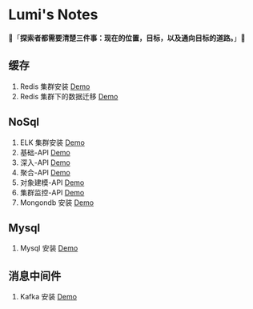 # Lumi's Notes

👋「**探索者都需要清楚三件事：现在的位置，目标，以及通向目标的道路。**」👋

##  缓存

1. Redis 集群安装   [Demo](https://github.com/wangpf1024/lumi-notes/blob/main/Redis/Redis%E5%AE%89%E8%A3%85.md)
2. Redis 集群下的数据迁移  [Demo](https://github.com/wangpf1024/lumi-notes/blob/main/Redis/RedisCluster%E5%A4%A7%E6%B5%B7%E6%8D%9E%E9%92%88%E6%95%B0%E6%8D%AE%E8%BF%81%E7%A7%BB.md)

##  NoSql

1. ELK 集群安装   [Demo](https://github.com/wangpf1024/lumi-notes/blob/main/ELK/ELK%E5%AE%89%E8%A3%85.md)
2. 基础-API  [Demo](https://github.com/wangpf1024/lumi-notes/blob/main/ELK/Elastic-API.md)
3. 深入-API  [Demo](https://github.com/wangpf1024/lumi-notes/blob/main/ELK/Elastic-API-2.md)
4. 聚合-API  [Demo](https://github.com/wangpf1024/lumi-notes/blob/main/ELK/Elastic-API-3.md)
5. 对象建模-API   [Demo](https://github.com/wangpf1024/lumi-notes/blob/main/ELK/Elastic-API-4.md)
6. 集群监控-API   [Demo](https://github.com/wangpf1024/lumi-notes/blob/main/ELK/Elastic-API-5.md)
7. Mongondb 安装  [Demo](https://github.com/wangpf1024/lumi-notes/blob/main/Mongodb/Mongodb%E5%AE%89%E8%A3%85.md)

## Mysql

1. Mysql 安装 [Demo](https://github.com/wangpf1024/lumi-notes/blob/main/Mysql/Mysql%E5%AE%89%E8%A3%85.md)

##  消息中间件

1. Kafka 安装 [Demo](https://github.com/wangpf1024/lumi-notes/blob/main/Kafka/Kafka%E5%AE%89%E8%A3%85.md)



